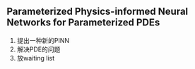 ## Parameterized Physics-informed Neural Networks for Parameterized PDEs
1. 提出一种新的PINN
2. 解决PDE的问题
3. 放waiting list